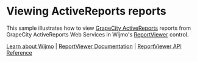Viewing ActiveReports reports
=============================

This sample illustrates how to view [GrapeCity ActiveReports](https://www.grapecity.com/activereports) reports from GrapeCity ActiveReports Web Services in Wijmo's [ReportViewer](https://www.grapecity.com/wijmo/api/classes/wijmo_viewer.reportviewer.html) control.

[Learn about Wijmo](https://www.grapecity.com/wijmo) | [ReportViewer Documentation](https://www.grapecity.com/wijmo/docs/Topics/Viewer/Report-Viewer) | [ReportViewer API Reference](https://www.grapecity.com/wijmo/api/classes/wijmo_viewer.reportviewer.html)